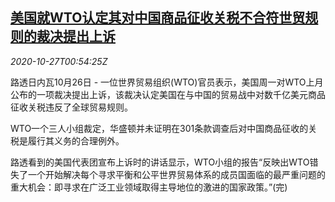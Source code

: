 <!--1603760117000-->
[美国就WTO认定其对中国商品征收关税不合符世贸规则的裁决提出上诉](https://cn.reuters.com/article/usa-china-wto-1026-mon-idCNKBS27C02C)
------

<div><i>2020-10-27T00:54:25Z</i></div><p>路透日内瓦10月26日 - 一位世界贸易组织(WTO)官员表示，美国周一对WTO上月公布的一项裁决提出上诉，该裁决认定美国在与中国的贸易战中对数千亿美元商品征收关税违反了全球贸易规则。</p><p>WTO一个三人小组裁定，华盛顿并未证明在301条款调查后对中国商品征收的关税是履行其义务的合理例外。</p><p>路透看到的美国代表团宣布上诉时的讲话显示，WTO小组的报告“反映出WTO错失了一个开始解决每个寻求平衡和公平世界贸易体系的成员国面临的最严重问题的重大机会：即寻求在广泛工业领域取得主导地位的激进的国家政策。”(完)</p>
